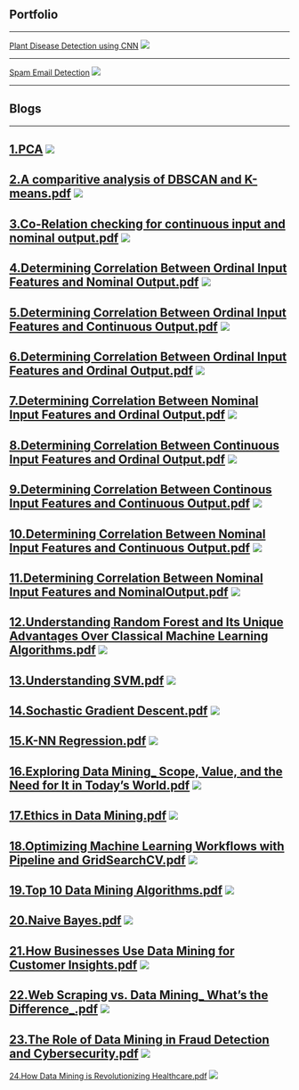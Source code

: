 ## Portfolio

---

[Plant Disease Detection using CNN](https://colab.research.google.com/drive/1vOW70sx9Y73zru4CxjgntVCWzd2FWPem#scrollTo=qJzB3f4xq7yK)
<img src="images/Plant_D.webp?raw=true"/>

---
[Spam Email Detection](https://colab.research.google.com/drive/1HOBe49R8ncd8GlZRBMoev--b88l8yw5J)
<img src="images/Spam_img.webp?raw=true"/>

---
## Blogs
---
[1.PCA](/pdf/PCA.pdf)
<img src="images/Spam_img.webp?raw=true"/>
---
[2.A comparitive analysis of DBSCAN and K-means.pdf](/pdf/2.A_comparitive_analysis_of_DBSCAN_and_K-means.pdf)
<img src="images/Spam_img.webp?raw=true"/>
---
[3.Co-Relation checking for continuous input and nominal output.pdf](/pdf/3.Co-Relation_checking_for_continuous_input_and_nominal_output.pdf)
<img src="images/Spam_img.webp?raw=true"/>
---
[4.Determining Correlation Between Ordinal Input Features and Nominal Output.pdf](/pdf/4.Determining_Correlation_Between_Ordinal_Input_Features_and_Nominal_Output.pdf)
<img src="images/Spam_img.webp?raw=true"/>
---
[5.Determining Correlation Between Ordinal Input Features and Continuous Output.pdf](/pdf/5.Determining_Correlation_Between_Ordinal_Input_Features_and_Continuous_Output.pdf)
<img src="images/Spam_img.webp?raw=true"/>
---
[6.Determining Correlation Between Ordinal Input Features and Ordinal Output.pdf](/pdf/6.Determining_Correlation_Between_Ordinal_Input_Features_and_Ordinal_Output.pdf)
<img src="images/Spam_img.webp?raw=true"/>
---
[7.Determining Correlation Between Nominal Input Features and Ordinal Output.pdf](/pdf/7.Determining_Correlation_Between_Nominal_Input_Features_and_Ordinal_Output.pdf)
<img src="images/Spam_img.webp?raw=true"/>
---
[8.Determining Correlation Between Continuous Input Features and Ordinal Output.pdf](/pdf/8.Determining_Correlation_Between_Continuous_Input_Features_and_Ordinal_Output.pdf)
<img src="images/Spam_img.webp?raw=true"/>
---
[9.Determining Correlation Between Continous Input Features and Continuous Output.pdf](/pdf/9.Determining_Correlation_Between_Continous_Input_Features_and_Continuous_Output.pdf)
<img src="images/Spam_img.webp?raw=true"/>
---
[10.Determining Correlation Between Nominal Input Features and Continuous Output.pdf](/pdf/10.Determining_Correlation_Between_Nominal_Input_Features_and_Continuous_Output.pdf)
<img src="images/Spam_img.webp?raw=true"/>
---
[11.Determining Correlation Between Nominal Input Features and NominalOutput.pdf](/pdf/11.Determining_Correlation_Between_Nominal_Input_Features_and_Nominal_Output.pdf)
<img src="images/Spam_img.webp?raw=true"/>
---
[12.Understanding Random Forest and Its Unique Advantages Over Classical Machine Learning Algorithms.pdf](/pdf/12.Understanding_Random_Forest_and_Its_Unique_Advantages_Over_Classical_Machine_Learning_Algorithms.pdf)
<img src="images/Spam_img.webp?raw=true"/>
---
[13.Understanding SVM.pdf](/pdf/13.Understanding_SVM.pdf)
<img src="images/Spam_img.webp?raw=true"/>
---
[14.Sochastic Gradient Descent.pdf](/pdf/14.Sochastic_Gradient_Descent.pdf)
<img src="images/Spam_img.webp?raw=true"/>
---
[15.K-NN Regression.pdf](/pdf/15.K-NN_Regression.pdf)
<img src="images/Spam_img.webp?raw=true"/>
---
[16.Exploring Data Mining_ Scope, Value, and the Need for It in Today’s World.pdf](/pdf/16.Exploring_Data__Mining_Scope,_Value,_and_the_Need_for_It_in_Today’s_World.pdf)
<img src="images/Spam_img.webp?raw=true"/>
---
[17.Ethics in Data Mining.pdf](/pdf/25.Ethics_in_Data_Mining.pdf)
<img src="images/Spam_img.webp?raw=true"/>
---
[18.Optimizing Machine Learning Workflows with Pipeline and GridSearchCV.pdf](/pdf/18.Optimizing_Machine_Learning_Workflows_with_Pipeline_and_GridSearchCV.pdf
)
<img src="images/Spam_img.webp?raw=true"/>
---
[19.Top 10 Data Mining Algorithms.pdf](/pdf/19.Top_10_Data_Mining_Algorithms.pdf)
<img src="images/Spam_img.webp?raw=true"/>
---
[20.Naive Bayes.pdf](/pdf/20.Naive_Bayes.pdf)
<img src="images/Spam_img.webp?raw=true"/>
---
[21.How Businesses Use Data Mining for Customer Insights.pdf](/pdf/21.How_Businesses_Use_Data_Mining_for_Customer_Insights.pdf)
<img src="images/Spam_img.webp?raw=true"/>
---
[22.Web Scraping vs. Data Mining_ What’s the Difference_.pdf](/pdf/22.Web_Scraping_vs._Data_Mining__What’s_the_Difference_.pdf)
<img src="images/Spam_img.webp?raw=true"/>
---
[23.The Role of Data Mining in Fraud Detection and Cybersecurity.pdf](/pdf/23.The_Role_of_Data_Mining_in_Fraud_Detection_and_Cybersecurity.pdf)
<img src="images/Spam_img.webp?raw=true"/>
---
[24.How Data Mining is Revolutionizing Healthcare.pdf](/pdf/24.How_Data_Mining_is_Revolutionizing_Healthcare.pdf)
<img src="images/Spam_img.webp?raw=true"/>








